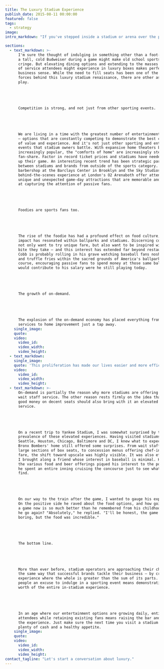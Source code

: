 ```yaml
---
title: The Luxury Stadium Experience
publish_date: 2015-08-11 00:00:00
featured: false
tags:
  - strategy
image:
intro_markdown: "If you've stepped inside a stadium or arena over the past few years, you'll have noticed a shift in the overall experience. While hotdogs, foam fingers and rowdy fans are still present, many new and, more significantly, upscale additions are becoming standard practice. You're now just as likely to find microbrews and artisanal delicacies, as you are peanuts and crackerjack.​"

sections:
  - text_markdown: >-
      I'm sure the thought of indulging in something other than a foot-long and
      a tall, cold Budweiser during a game might make old school sports fans
      cringe. But elevating dining options and extending to the masses the type
      of service attendees might experience in luxury boxes makes perfect
      business sense. While the need to fill seats has been one of the driving
      forces behind this luxury stadium renaissance, there are other aspects at
      play.





      Competition is strong, and not just from other sporting events.





      We are living in a time with the greatest number of entertainment options
      – options that are constantly competing to demonstrate the best combination
      of value and experience. And it's not just other sporting and entertainment
      events that stadium owners battle. With expansive home theaters becoming
      increasingly popular, the "comforts of home" are increasingly stealing
      fan-share. Factor in record ticket prices and stadiums have needed to step
      up their game. An interesting recent trend has been strategic partnerships
      between stadiums and brands from outside of the sports category. The GQ
      barbershop at the Barclays Center in Brooklyn and the Sky Studios
      behind-the-scenes experience at London's O2 Arenaboth offer attendees
      unique and unexpected game-day attractions that are memorable and succeed
      at capturing the attention of passive fans.





      Foodies are sports fans too.





      The rise of the foodie has had a profound effect on food culture, and this
      impact has resonated within ballparks and stadiums. Discerning consumers
      not only want to try unique fare, but also want to be inspired with every
      bite they take – and this interest has extended far beyond restaurants. Ty
      Cobb is probably rolling in his grave watching baseball fans nosh on quinoa
      and truffle fries within the sacred grounds of America's ballparks. Of
      course, encouraging passive fans to spend money at those same ballparks
      would contribute to his salary were he still playing today.





      The growth of on-demand.





      The explosion of the on-demand economy has placed everything from car
      services to home improvement just a tap away.​
    single_image:
    quote:
    video:
      video_id:
      video_width:
      video_height:
  - text_markdown:
    single_image:
    quote: 'This proliferation has made our lives easier and more efficient, but has also created a widespread impatience.'
    video:
      video_id:
      video_width:
      video_height:
  - text_markdown: >-
      On-demand is partially the reason why more stadiums are offering in-seat
      wait staff service. The other reason rests firmly on the idea that spending
      good money on decent seats should also bring with it an elevated level of
      service.





      On a recent trip to Yankee Stadium, I was somewhat surprised by the
      prevalence of these elevated experiences. Having visited stadiums in
      Seattle, Houston, Chicago, Baltimore and DC, I knew what to expect. But the
      Bronx Bombers' home still offered some surprises. From wait staff serving
      large sections of box seats, to concession menus offering chef-inspired
      fare, the shift toward upscale was highly visible. It was also effective.
      I brought along a friend whose interest in baseball is minimal. However,
      the various food and beer offerings piqued his interest to the point where
      he spent an entire inning cruising the concourse just to see what he could
      find.





      On our way to the train after the game, I wanted to gauge his experience.
      On the positive side he raved about the food options, and how going to
      a game now is so much better than he remembered from his childhood. Would
      he go again? "Absolutely," he replied. "I'll be honest, the game was super
      boring, but the food was incredible."





      The bottom line.





      More than ever before, stadium operators are approaching their challenge
      the same way that successful brands tackle their business – by crafting an
      experience where the whole is greater than the sum of its parts. Giving
      people an excuse to indulge in a sporting event means demonstrating the
      worth of the entire in-stadium experience.





      In an age where our entertainment options are growing daily, enticing new
      attendees while retaining existing fans means raising the bar and expanding
      the experience. Just make sure the next time you visit a stadium you bring
      plenty of cash and a healthy appetite.​
    single_image:
    quote:
    video:
      video_id:
      video_width:
      video_height:
contact_tagline: "Let's start a conversation about luxury."
---
```



